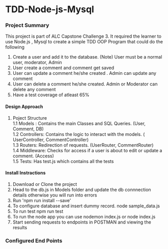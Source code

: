 # TDD-Node-js-Mysql
### Project Summary
This project is part of ALC Capstone Challenge 3.
It required the learner to use Node.js , Mysql to create a simple TDD OOP Program that could do the following
1. Create a user and add it to the database. (Note) User must be a normal user, moderator, Admin
2. User create a comment and comment get saved
3. User can update a comment he/she created . Admin can update any comment
4. User can delete a comment he/she created. Admin or Moderator can delete any comment
5. Have a test coverage of atleast 65% 

#### Design Approach
1. Poject Structure<br>
  1.1  Models : Contains the main Classes and SQL Queries. (User, Comment, DB)<br>
  1.2  Controllers: Contains the logic to interact with the models. ( UserController, CommentController)<br>
  1.3  Routers: Redirection of requests. (UserRouter, CommentRouter)<br>
  1.4  Middleware: Checks for access if a user is about to edit or update a comment. (Access)<br>
  1.5  Tests: Has test.js which contains all the tests<br>
 
#### Install Instractions 
1. Download or Clone the project
2. Head to the db.js in Models folder and update the db connnection details otherwise you will run into errors
3. Run 'npm run install --save'
4. To configure database and insert dummy record. node sample_data.js
5. To run test npm run test
6. To run the node app you can use nodemon index.js or node index.js 
7. Start sending requests to endpoints in POSTMAN and viewing the results 


### Configured End Points

